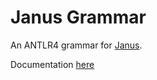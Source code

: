 # Janus Grammar

An ANTLR4 grammar for [Janus](https://en.wikipedia.org/wiki/Janus_(time-reversible_computing_programming_language)).

Documentation [here](http://tetsuo.jp/ref/janus.pdf)

